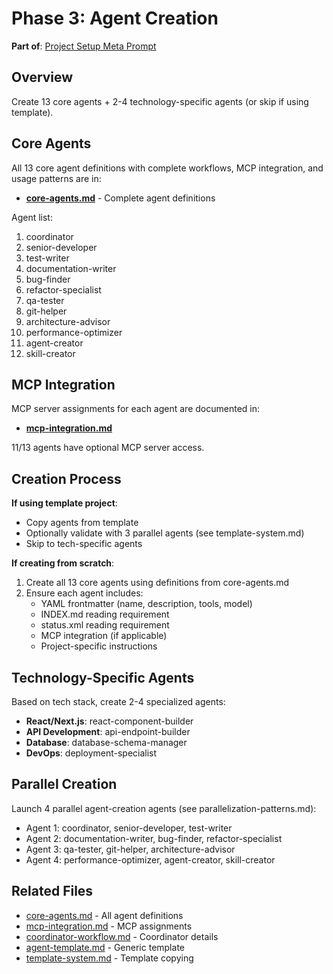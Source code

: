 # Phase 3: Agent Creation

**Part of**: [Project Setup Meta Prompt](../project-setup-meta-prompt.md)

## Overview

Create 13 core agents + 2-4 technology-specific agents (or skip if using template).

## Core Agents

All 13 core agent definitions with complete workflows, MCP integration, and usage patterns are in:
- **[core-agents.md](../reference/core-agents.md)** - Complete agent definitions

Agent list:
1. coordinator
2. senior-developer
3. test-writer
4. documentation-writer
5. bug-finder
6. refactor-specialist
7. qa-tester
8. git-helper
9. architecture-advisor
10. performance-optimizer
11. agent-creator
12. skill-creator

## MCP Integration

MCP server assignments for each agent are documented in:
- **[mcp-integration.md](../reference/mcp-integration.md)**

11/13 agents have optional MCP server access.

## Creation Process

**If using template project**:
- Copy agents from template
- Optionally validate with 3 parallel agents (see template-system.md)
- Skip to tech-specific agents

**If creating from scratch**:
1. Create all 13 core agents using definitions from core-agents.md
2. Ensure each agent includes:
   - YAML frontmatter (name, description, tools, model)
   - INDEX.md reading requirement
   - status.xml reading requirement
   - MCP integration (if applicable)
   - Project-specific instructions

## Technology-Specific Agents

Based on tech stack, create 2-4 specialized agents:
- **React/Next.js**: react-component-builder
- **API Development**: api-endpoint-builder
- **Database**: database-schema-manager
- **DevOps**: deployment-specialist

## Parallel Creation

Launch 4 parallel agent-creation agents (see parallelization-patterns.md):
- Agent 1: coordinator, senior-developer, test-writer
- Agent 2: documentation-writer, bug-finder, refactor-specialist
- Agent 3: qa-tester, git-helper, architecture-advisor
- Agent 4: performance-optimizer, agent-creator, skill-creator

## Related Files
- [core-agents.md](../reference/core-agents.md) - All agent definitions
- [mcp-integration.md](../reference/mcp-integration.md) - MCP assignments
- [coordinator-workflow.md](../reference/coordinator-workflow.md) - Coordinator details
- [agent-template.md](../templates/agent-template.md) - Generic template
- [template-system.md](../reference/template-system.md) - Template copying
